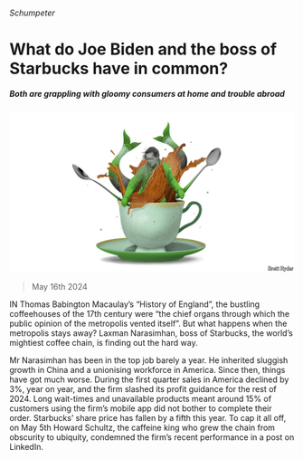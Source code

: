 ###### Schumpeter

# What do Joe Biden and the boss of Starbucks have in common? 

##### Both are grappling with gloomy consumers at home and trouble abroad 

![image](images/20240518_WBD000.jpg) 

> May 16th 2024 

IN Thomas Babington Macaulay’s “History of England”, the bustling coffeehouses of the 17th century were “the chief organs through which the public opinion of the metropolis vented itself”. But what happens when the metropolis stays away? Laxman Narasimhan, boss of Starbucks, the world’s mightiest coffee chain, is finding out the hard way.

Mr Narasimhan has been in the top job barely a year. He inherited sluggish growth in China and a unionising workforce in America. Since then, things have got much worse. During the first quarter sales in America declined by 3%, year on year, and the firm slashed its profit guidance for the rest of 2024. Long wait-times and unavailable products meant around 15% of customers using the firm’s mobile app did not bother to complete their order. Starbucks’ share price has fallen by a fifth this year. To cap it all off, on May 5th Howard Schultz, the caffeine king who grew the chain from obscurity to ubiquity, condemned the firm’s recent performance in a post on LinkedIn.

